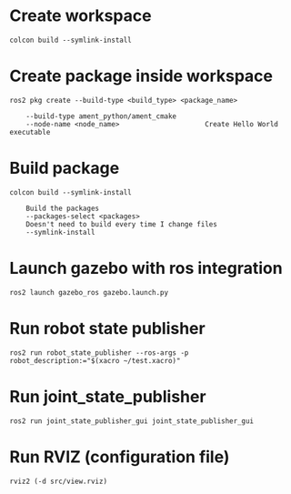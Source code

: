 # Create workspace
`colcon build --symlink-install`
# Create package inside workspace
`ros2 pkg create --build-type <build_type> <package_name>`

        --build-type ament_python/ament_cmake       
        --node-name <node_name>                     Create Hello World executable

# Build package
`colcon build --symlink-install`
        
        Build the packages
        --packages-select <packages>
        Doesn't need to build every time I change files
        --symlink-install

# Launch gazebo with ros integration
`ros2 launch gazebo_ros gazebo.launch.py`

# Run robot state publisher
`ros2 run robot_state_publisher --ros-args -p robot_description:="$(xacro ~/test.xacro)"`

# Run joint_state_publisher
```
ros2 run joint_state_publisher_gui joint_state_publisher_gui
```

# Run RVIZ (configuration file)
`rviz2 (-d src/view.rviz)`
